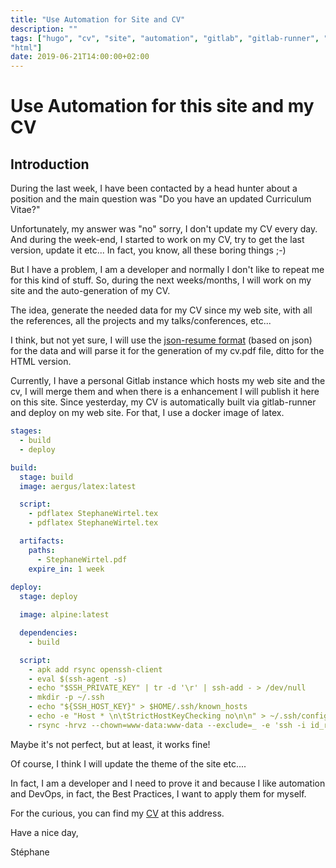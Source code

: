 ```yaml
---
title: "Use Automation for Site and CV"
description: ""
tags: ["hugo", "cv", "site", "automation", "gitlab", "gitlab-runner", "latex",
"html"]
date: 2019-06-21T14:00:00+02:00
---
```


# Use Automation for this site and my CV

## Introduction

During the last week, I have been contacted by a head hunter about a position
and the main question was "Do you have an updated Curriculum Vitae?"

Unfortunately, my answer was "no" sorry, I don't update my CV every day. And
during the week-end, I started to work on my CV, try to get the last version,
update it etc... In fact, you know, all these boring things ;-)

But I have a problem, I am a developer and normally I don't like to repeat me
for this kind of stuff. So, during the next weeks/months, I will work on my site
and the auto-generation of my CV.

The idea, generate the needed data for my CV since my web site, with all the
references, all the projects and my talks/conferences, etc...

I think, but not yet sure, I will use the [json-resume
format](https://jsonresume.org/) (based on json) for
the data and will parse it for the generation of my cv.pdf file, ditto for the
HTML version.

Currently, I have a personal Gitlab instance which hosts my web site and the cv,
I will merge them and when there is a enhancement I will publish it here on this
site. Since yesterday, my CV is automatically built via gitlab-runner and deploy
on my web site. For that, I use a docker image of latex.

```yaml
stages:
  - build
  - deploy

build:
  stage: build
  image: aergus/latex:latest

  script:
    - pdflatex StephaneWirtel.tex
    - pdflatex StephaneWirtel.tex

  artifacts:
    paths:
      - StephaneWirtel.pdf
    expire_in: 1 week
    
deploy:
  stage: deploy

  image: alpine:latest

  dependencies:
    - build

  script:
    - apk add rsync openssh-client
    - eval $(ssh-agent -s)
    - echo "$SSH_PRIVATE_KEY" | tr -d '\r' | ssh-add - > /dev/null
    - mkdir -p ~/.ssh
    - echo "${SSH_HOST_KEY}" > $HOME/.ssh/known_hosts
    - echo -e "Host * \n\tStrictHostKeyChecking no\n\n" > ~/.ssh/config
    - rsync -hrvz --chown=www-data:www-data --exclude=_ -e 'ssh -i id_rsa' StephaneWirtel.pdf ${SSH_USER}@${SSH_HOST}:${SSH_PATH}
```

Maybe it's not perfect, but at least, it works fine!

Of course, I think I will update the theme of the site etc....

In fact, I am a developer and I need to prove it and because I like automation
and DevOps, in fact, the Best Practices, I want to apply them for myself.

For the curious, you can find my [CV](/StephaneWirtel.pdf) at this address.

Have a nice day,

Stéphane
